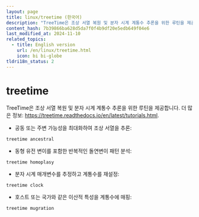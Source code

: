 ```yaml
---
layout: page
title: linux/treetime (한국어)
description: "TreeTime은 조상 서열 복원 및 분자 시계 계통수 추론을 위한 루틴을 제공합니다."
content_hash: 7b39866ba628d5da7f0f4b9df20e5edb649f04e6
last_modified_at: 2024-11-10
related_topics:
  - title: English version
    url: /en/linux/treetime.html
    icon: bi bi-globe
tldri18n_status: 2
---
```

# treetime

TreeTime은 조상 서열 복원 및 분자 시계 계통수 추론을 위한 루틴을 제공합니다.
더 많은 정보: <https://treetime.readthedocs.io/en/latest/tutorials.html>.

- 공동 또는 주변 가능성을 최대화하여 조상 서열을 추론:

`treetime ancestral`

- 동형 유전 변이를 포함한 반복적인 돌연변이 패턴 분석:

`treetime homoplasy`

- 분자 시계 매개변수를 추정하고 계통수를 재설정:

`treetime clock`

- 호스트 또는 국가와 같은 이산적 특성을 계통수에 매핑:

`treetime mugration`
